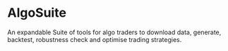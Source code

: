 # AlgoSuite
An expandable Suite of tools for algo traders to download data, generate, backtest, robustness check and optimise trading strategies.
